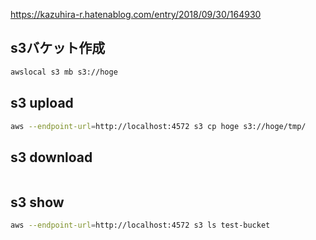 https://kazuhira-r.hatenablog.com/entry/2018/09/30/164930

## s3バケット作成

```sh
awslocal s3 mb s3://hoge
```

## s3 upload

```sh
aws --endpoint-url=http://localhost:4572 s3 cp hoge s3://hoge/tmp/
```

## s3 download

```sh

```

## s3 show
```sh
aws --endpoint-url=http://localhost:4572 s3 ls test-bucket
```
